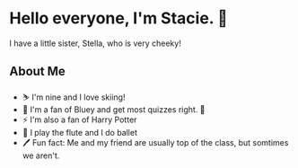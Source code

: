 # Hello everyone, I'm Stacie. 👋 
I have a little sister, Stella, who is very cheeky! 
## About Me 
- ⛷️ I'm nine and I love skiing!
- 🧠 I'm a fan of Bluey and get most quizzes right. 🤣
- ⚡ I'm also a fan of Harry Potter
- 🪈 I play the flute and I do ballet
- 🖊️ Fun fact: Me and my friend are usually top of the class, but somtimes we aren't.
